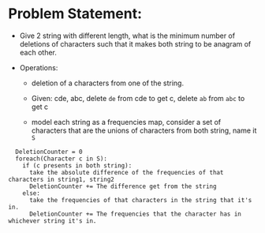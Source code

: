 # Problem Statement:

* Give 2 string with different length, what is the minimum number of deletions of characters such that it makes both
string to be anagram of each other.

* Operations:
  * deletion of a characters from one of the string.

  * Given: cde, abc, delete `de` from cde to get c, delete `ab` from `abc` to get c

  * model each string as a frequencies map, consider a set of characters that are the unions of characters from both
  string, name it `S`
```
  DeletionCounter = 0
  foreach(Character c in S):
    if (c presents in both string):
      take the absolute difference of the frequencies of that characters in string1, string2
      DeletionCounter += The difference get from the string
    else:
      take the frequencies of that characters in the string that it's in.  
      DeletionCounter += The frequencies that the character has in whichever string it's in. 
```